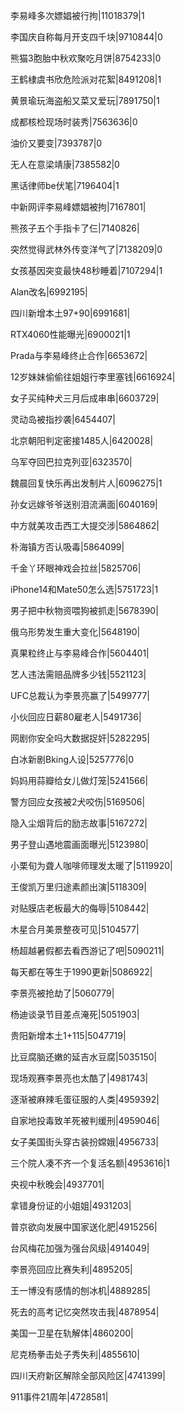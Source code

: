 李易峰多次嫖娼被行拘|11018379|1

李国庆自称每月开支四千块|9710844|0

熊猫3胞胎中秋欢聚吃月饼|8754233|0

王鹤棣虞书欣危险派对花絮|8491208|1

黄景瑜玩海盗船又菜又爱玩|7891750|1

成都核检现场时装秀|7563636|0

油价又要变|7393787|0

无人在意梁靖康|7385582|0

黑话律师be伏笔|7196404|1

中新网评李易峰嫖娼被拘|7167801|

熊孩子五个手指卡了仨|7140826|

突然觉得武林外传变洋气了|7138209|0

女孩基因突变最快48秒睡着|7107294|1

Alan改名|6992195|

四川新增本土97+90|6991681|

RTX4060性能曝光|6900021|1

Prada与李易峰终止合作|6653672|

12岁妹妹偷偷往姐姐行李里塞钱|6616924|

女子买纯种犬三月后成串串|6603729|

灵动岛被指抄袭|6454407|

北京朝阳判定密接1485人|6420028|

乌军夺回巴拉克列亚|6323570|

魏晨回复快乐再出发制片人|6096275|1

孙女远嫁爷爷送别泪流满面|6040169|

中方就美攻击西工大提交涉|5864862|

朴海镇方否认吸毒|5864099|

千金丫环眼神戏会拉丝|5825706|

iPhone14和Mate50怎么选|5751723|1

男子把中秋物资喂狗被抓走|5678390|

俄乌形势发生重大变化|5648190|

真果粒终止与李易峰合作|5604401|

艺人违法需赔品牌多少钱|5521123|

UFC总裁认为李景亮赢了|5499777|

小伙回应日薪80雇老人|5491736|

网剧你安全吗大数据捉奸|5282295|

白冰新剧Bking人设|5257776|0

妈妈用蒜瓣给女儿做灯笼|5241566|

警方回应女孩被2犬咬伤|5169506|

隐入尘烟背后的励志故事|5167272|

男子登山遇地震画面曝光|5123980|

小栗旬为聋人咖啡师理发太暖了|5119920|

王俊凯万里归途素颜出演|5118309|

对贴膜店老板最大的侮辱|5108442|

木星合月美景整夜可见|5104577|

杨超越暑假都去看西游记了吧|5090211|

每天都在等生于1990更新|5086922|

李景亮被抢劫了|5060779|

杨迪谈录节目差点淹死|5051903|

贵阳新增本土1+115|5047719|

比豆腐脑还嫩的延吉水豆腐|5035150|

现场观赛李景亮也太酷了|4981743|

逐渐被麻辣毛蛋征服的人类|4959392|

自家地投毒致羊死被判缓刑|4959046|

女子美国街头穿古装扮嫦娥|4956733|

三个院人凑不齐一个复活名额|4953616|1

央视中秋晚会|4937701|

拿错身份证的小姐姐|4931203|

普京欲向发展中国家送化肥|4915256|

台风梅花加强为强台风级|4914049|

李景亮回应比赛失利|4895205|

王一博没有感情的刨冰机|4889285|

死去的高考记忆突然攻击我|4878954|

美国一卫星在轨解体|4860200|

尼克杨拳击处子秀失利|4855610|

四川天府新区解除全部风险区|4741399|

911事件21周年|4728581|

